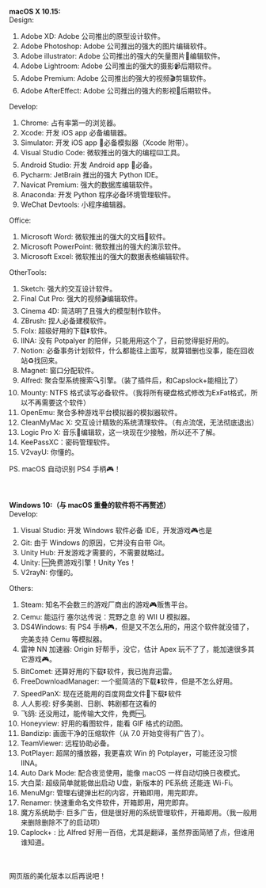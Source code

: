 **macOS X 10.15:**<br>
Design:
1. Adobe XD: Adobe 公司推出的原型设计软件。
2. Adobe Photoshop: Adobe 公司推出的强大的图片编辑软件。
3. Adobe illustrator: Adobe 公司推出的强大的矢量图片🎨编辑软件。
4. Adobe Lightroom: Adobe 公司推出的强大的摄影📹后期软件。
5. Adobe Premium: Adobe 公司推出的强大的视频🎬剪辑软件。
6. Adobe AfterEffect: Adobe 公司推出的强大的影视🎦后期软件。

Develop:
1. Chrome: 占有率第一的浏览器。
2. Xcode: 开发 iOS app 必备编辑器。
3. Simulator: 开发 iOS app 📱必备模拟器（Xcode 附带）。
4. Visual Studio Code: 微软推出的强大的编程⌨️工具。
5. Android Studio: 开发 Android app 📱必备。
6. Pycharm: JetBrain 推出的强大 Python IDE。
7. Navicat Premium: 强大的数据库编辑软件。
8. Anaconda: 开发 Python 程序必备环境管理软件。
9. WeChat Devtools: 小程序编辑器。

Office:
1. Microsoft Word: 微软推出的强大的文档📃软件。
2. Microsoft PowerPoint: 微软推出的强大的演示软件。
3. Microsoft Excel: 微软推出的强大的数据表格编辑软件。

OtherTools:
1. Sketch: 强大的交互设计软件。
2. Final Cut Pro: 强大的视频🎬编辑软件。
3. Cinema 4D: 简洁明了且强大的模型制作软件。
4. ZBrush: 捏人必备建模软件。
5. Folx: 超级好用的下载⏬软件。
6. IINA: 没有 Potpalyer 的陪伴，只能用用这个了，目前觉得挺好用的。
7. Notion: 必备事务计划软件，什么都能往上面写，就算错删也没事，能在回收站♻️找回来。
8. Magnet: 窗口分配软件。
9. Alfred: 聚合型系统搜索🔍引擎。（装了插件后，和Capslock+能相比了）
10. Mounty: NTFS 格式读写必备软件。（我将所有硬盘格式修改为ExFat格式，所以不再需要这个软件）
11. OpenEmu: 聚合多种游戏平台模拟器的模拟器软件。
12. CleanMyMac X: 交互设计精致的系统清理软件。（有点流氓，无法彻底退出）
13. Logic Pro X: 音乐🎵编辑软，这一块现在少接触，所以还不了解。
14. KeePassXC：密码管理软件。
15. V2vayU: 你懂的。

PS. macOS 自动识别 PS4 手柄🎮！
<br><br><br>

**Windows 10:（与 macOS 重叠的软件将不再赘述）**<br>
Develop:
1. Visual Studio: 开发 Windows 软件必备 IDE，开发游戏🎮也是
2. Git: 由于 Windows 的原因，它并没有自带 Git。
3. Unity Hub: 开发游戏才需要的，不需要就略过。
4. Unity: 🆓免费游戏引擎！Unity Yes！
5. V2rayN: 你懂的。

Others:
1. Steam: 知名不会数三的游戏厂商出的游戏🎮贩售平台。
2. Cemu: 能运行 塞尔达传说：荒野之息 的 WII U 模拟器。
3. DS4Windows: 有 PS4 手柄🎮，但是又不怎么用的，用这个软件就没错了，完美支持 Cemu 等模拟器。
4. 雷神 NN 加速器: Origin 好帮手，没它，估计 Apex 玩不了了，能加速很多其它游戏🎮。
5. BitComet: 还算好用的下载⏬软件，我已抛弃迅雷。
6. FreeDownloadManager: 一个挺简洁的下载⬇️软件，但是不怎么好用。
7. SpeedPanX: 现在还能用的百度网盘文件📃下载⏬软件
8. 人人影视: 好多美剧、日剧、韩剧都在这看的
9. 飞鸽: 还没用过，能传输大文件，免费🆓。
10. Honeyview: 好用的看图软件，能看 GIF 格式的动图。
11. Bandizip: 画面干净的压缩软件（从 7.0 开始变得有广告了）。
12. TeamViewer: 远程协助必备。
13. PotPlayer: 超屌的播放器，我更喜欢 Win 的 Potplayer，可能还没习惯 IINA。
14. Auto Dark Mode: 配合夜览使用，能像 macOS 一样自动切换日夜模式。
15. 大白菜: 超级简单就能做出启动 U盘，新版本的 PE系统 还能连 Wi-Fi。
16. MenuMgr: 管理右键弹出栏的内容，开箱即用，用完即弃。
17. Renamer: 快速重命名文件软件，开箱即用，用完即弃。
18. 魔方系统助手: 巨多广告，但是很好用的系统管理软件，开箱即用。（我一般用来删除删除不了的启动项）
19. Caplock+ : 比 Alfred 好用一百倍，尤其是翻译，虽然界面简陋了点，但谁用谁知道。
<br><br><br>

网页版的美化版本以后再说吧！